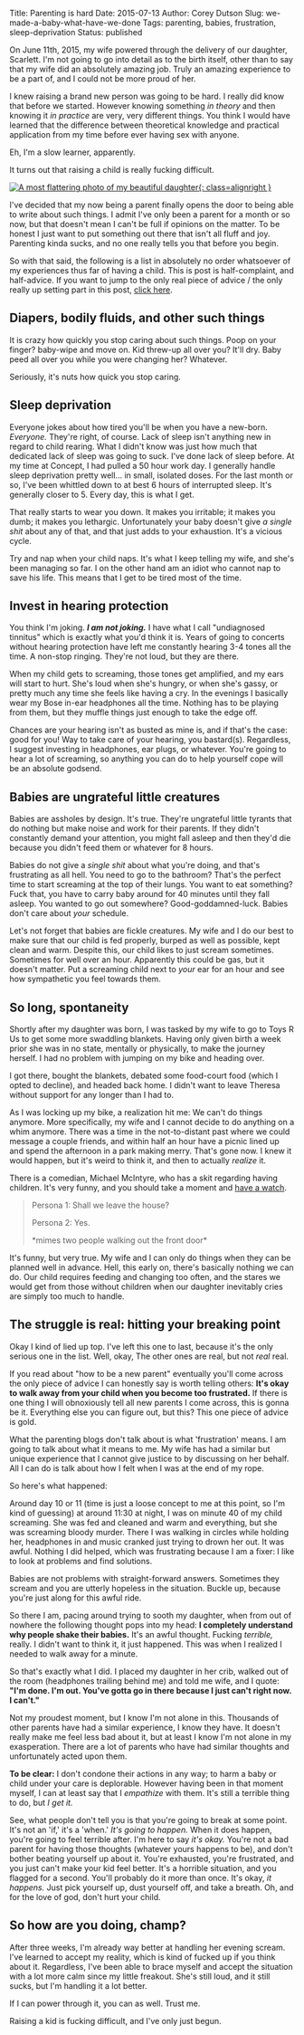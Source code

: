 Title: Parenting is hard
Date: 2015-07-13 
Author: Corey Dutson
Slug: we-made-a-baby-what-have-we-done
Tags: parenting, babies, frustration, sleep-deprivation
Status: published

On June 11th, 2015, my wife powered through the delivery of our daughter, Scarlett. I'm not going to go into detail as to the birth itself, other than to say that my wife did an absolutely amazing job. Truly an amazing experience to be a part of, and I could not be more proud of her.

I knew raising a brand new person was going to be hard. I really did know that before we started. However knowing something _in theory_ and then knowing it _in practice_ are very, very different things. You think I would have learned that the difference between theoretical knowledge and practical application from my time before ever having sex with anyone. 

Eh, I'm a slow learner, apparently.

It turns out that raising a child is really fucking difficult.


<!-- PELICAN_END_SUMMARY -->
[![A most flattering photo of my beautiful daughter]({filename}../../images/parenting-is-hard/my-baby.jpg){: class=alignright }]({filename}../../images/parenting-is-hard/my-baby.jpg)

I've decided that my now being a parent finally opens the door to being able to write about such things. I admit I've only been a parent for a month or so now, but that doesn't mean I can't be full if opinions on the matter. To be honest I just want to put something out there that isn't all fluff and joy. Parenting kinda sucks, and no one really tells you that before you begin.

So with that said, the following is a list in absolutely no order whatsoever of my experiences thus far of having a child. This is post is half-complaint, and half-advice. If you want to jump to the only real piece of advice / the only really up setting part in this post, [click here](#breaking-point).

## Diapers, bodily fluids, and other such things

It is crazy how quickly you stop caring about such things. Poop on your finger? baby-wipe and move on. Kid threw-up all over you? It'll dry. Baby peed all over you while you were changing her? Whatever.

Seriously, it's nuts how quick you stop caring.

## Sleep deprivation

Everyone jokes about how tired you'll be when you have a new-born. _Everyone._ They're right, of course. Lack of sleep isn't anything new in regard to child rearing. What I didn't know was just how much that dedicated lack of sleep was going to suck. I've done lack of sleep before. At my time at Concept, I had pulled a 50 hour work day. I generally handle sleep deprivation pretty well... in small, isolated doses. For the last month or so, I've been whittled down to at best 6 hours of interrupted sleep. It's generally closer to 5. Every day, this is what I get.

That really starts to wear you down. It makes you irritable; it makes you dumb; it makes you lethargic. Unfortunately your baby doesn't give _a single shit_ about any of that, and that just adds to your exhaustion. It's a vicious cycle.

Try and nap when your child naps. It's what I keep telling my wife, and she's been managing so far. I on the other hand am an idiot who cannot nap to save his life. This means that I get to be tired most of the time. 

## Invest in hearing protection

You think I'm joking. _**I am not joking.**_ I have what I call "undiagnosed tinnitus" which is exactly what you'd think it is. Years of going to concerts without hearing protection have left me constantly hearing 3-4 tones all the time. A non-stop ringing. They're not loud, but they are there.

When my child gets to screaming, those tones get amplified, and my ears will start to hurt. She's loud when she's hungry, or when she's gassy, or pretty much any time she feels like having a cry. In the evenings I basically wear my Bose in-ear headphones all the time. Nothing has to be playing from them, but they muffle things just enough to take the edge off.

Chances are your hearing isn't as busted as mine is, and if that's the case: good for you! Way to take care of your hearing, you bastard(s). Regardless, I suggest investing in headphones, ear plugs, or whatever. You're going to hear a lot of screaming, so anything you can do to help yourself cope will be an absolute godsend.

## Babies are ungrateful little creatures

Babies are assholes by design. It's true. They're ungrateful little tyrants that do nothing but make noise and work for their parents. If they didn't constantly demand your attention, you might fall asleep and then they'd die because you didn't feed them or whatever for 8 hours. 

Babies do not give a _single shit_ about what you're doing, and that's frustrating as all hell. You need to go to the bathroom? That's the perfect time to start screaming at the top of their lungs. You want to eat something? Fuck that, you have to carry baby around for 40 minutes until they fall asleep. You wanted to go out somewhere? Good-goddamned-luck. Babies don't care about _your_ schedule.

Let's not forget that babies are fickle creatures. My wife and I do our best to make sure that our child is fed properly, burped as well as possible, kept clean and warm. Despite this, our child likes to just scream sometimes. Sometimes for well over an hour. Apparently this could be gas, but it doesn't matter. Put a screaming child next to _your_ ear for an hour and see how sympathetic you feel towards them.


## So long, spontaneity

Shortly after my daughter was born, I was tasked by my wife to go to Toys R Us to get some more swaddling blankets. Having only given birth a week prior she was in no state, mentally or physically, to make the journey herself. I had no problem with jumping on my bike and heading over.

I got there, bought the blankets, debated some food-court food (which I opted to decline), and headed back home. I didn't want to leave Theresa without support for any longer than I had to.

As I was locking up my bike, a realization hit me: We can't do things anymore. More specifically, my wife and I cannot decide to do anything on a whim anymore.  There was a time in the not-to-distant past where we could message a couple friends, and within half an hour have a picnic lined up and spend the afternoon in a park making merry. That's gone now. I knew it would happen, but it's weird to think it, and then to actually _realize_ it.

There is a comedian, Michael McIntyre, who has a skit regarding having children. It's very funny, and you should take a moment and [have a watch](https://www.youtube.com/watch?v=uFQfylQ2Jgg).

> Persona 1: Shall we leave the house?
> 
> Persona 2: Yes.
> 
> \*mimes two people walking out the front door\*

It's funny, but very true. My wife and I can only do things when they can be planned well in advance. Hell, this early on, there's basically nothing we can do. Our child requires feeding and changing too often, and the stares we would get from those without children when our daughter inevitably cries are simply too much to handle.

## <a id="breaking-point"></a> The struggle is real: hitting your breaking point

Okay I kind of lied up top. I've left this one to last, because it's the only serious one in the list. Well, okay, The other ones are real, but not _real_ real.

If you read about "how to be a new parent" eventually you'll come across the only piece of advice I can honestly say is worth telling others: **It's okay to walk away from your child when you become too frustrated.** If there is one thing I will obnoxiously tell all new parents I come across, this is gonna be it. Everything else you can figure out, but this? This one piece of advice is gold.

What the parenting blogs don't talk about is what 'frustration' means. I am going to talk about what it means to me. My wife has had a similar but unique experience that I cannot give justice to by discussing on her behalf. All I can do is talk about how I felt when I was at the end of my rope.

So here's what happened:

Around day 10 or 11 (time is just a loose concept to me at this point, so I'm kind of guessing) at around 11:30 at night, I was on minute 40 of my child screaming. She was fed and cleaned and warm and everything, but she was screaming bloody murder. There I was walking in circles while holding her,  headphones in and music cranked just trying to drown her out. It was awful. Nothing I did helped, which was frustrating because I am a fixer: I like to look at problems and find solutions.

Babies are not problems with straight-forward answers. Sometimes they scream and you are utterly hopeless in the situation. Buckle up, because you're just along for this awful ride.

So there I am, pacing around trying to sooth my daughter, when from out of nowhere the following thought pops into my head: **I completely understand why people shake their babies.** It's an awful thought. Fucking _terrible,_ really. I didn't want to think it, it just happened. This was when I realized I needed to walk away for a minute.

So that's exactly what I did. I placed my daughter in her crib, walked out of the room (headphones trailing behind me) and told me wife, and I quote: **"I'm done. I'm out. You've gotta go in there because I just can't right now. I can't."**

Not my proudest moment, but I know I'm not alone in this. Thousands of other parents have had a similar experience, I know they have. It doesn't really make me feel less bad about it, but at least I know I'm not alone in my exasperation. There are a lot of parents who have had similar thoughts and unfortunately acted upon them. 

**To be clear:** I don't condone their actions in any way; to harm a baby or child under your care is deplorable. However having been in that moment myself, I can at least say that I _empathize_ with them. It's still a terrible thing to do, but _I get it._

See, what people don't tell you is that you're going to break at some point. It's not an 'if,' it's a 'when.' _It's going to happen._  When it does happen, you're going to feel terrible after. I'm here to say _it's okay._ You're not a bad parent for having those thoughts (whatever yours happens to be), and don't bother beating yourself up about it. You're exhausted, you're frustrated, and you just can't make your kid feel better. It's a horrible situation, and you flagged for a second. You'll probably do it more than once. It's okay, _it happens._ Just pick yourself up, dust yourself off, and take a breath. Oh, and for the love of god, don't hurt your child.

## So how are you doing, champ?

After three weeks, I'm already way better at handling her evening scream. I've learned to accept my reality, which is kind of fucked up if you think about it. Regardless, I've been able to brace myself and accept the situation with a lot more calm since my little freakout. She's still loud, and it still sucks, but I'm handling it a lot better. 

If I can power through it, you can as well. Trust me.

Raising a kid is fucking difficult, and I've only just begun.